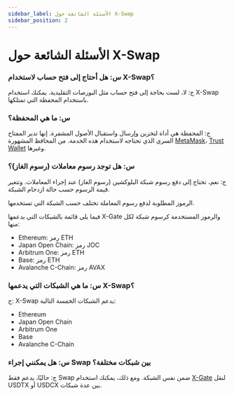 ```yaml
---
sidebar_label: الأسئلة الشائعة حول X-Swap
sidebar_position: 2
---
```


# الأسئلة الشائعة حول X-Swap

### س: هل أحتاج إلى فتح حساب لاستخدام X-Swap؟

ج: لا، لست بحاجة إلى فتح حساب مثل البورصات التقليدية. يمكنك استخدام X-Swap باستخدام المحفظة التي تمتلكها.

### س: ما هي المحفظة؟

ج: المحفظة هي أداة لتخزين وإرسال واستقبال الأصول المشفرة. إنها تدير المفتاح السري الذي تحتاجه لاستخدام هذه الخدمة. من المحافظ المشهورة [MetaMask](https://metamask.io/)، [Trust Wallet](https://trustwallet.com/) وغيرها.

### س: **هل توجد رسوم معاملات (رسوم الغاز)؟**

ج: نعم، تحتاج إلى دفع رسوم شبكة البلوكشين (رسوم الغاز) عند إجراء المعاملات. وتتغير قيمة الرسوم حسب حالة ازدحام الشبكة.

الرموز المطلوبة لدفع رسوم المعاملة تختلف حسب الشبكة التي تستخدمها.

فيما يلي قائمة بالشبكات التي يدعمها X-Gate والرموز المستخدمة كرسوم شبكة لكل منها:

- Ethereum: رمز ETH
- Japan Open Chain: رمز JOC
- Arbitrum One: رمز ETH
- Base: رمز ETH
- Avalanche C-Chain: رمز AVAX

### **س: ما هي الشبكات التي يدعمها X-Swap؟**

ج: X-Swap يدعم الشبكات الخمسة التالية:

- Ethereum
- Japan Open Chain
- Arbitrum One
- Base
- Avalanche C-Chain

### **س: هل يمكنني إجراء Swap بين شبكات مختلفة؟**

ج: حاليًا، يدعم فقط Swap ضمن نفس الشبكة. ومع ذلك، يمكنك استخدام [X-Gate](https://x-gate.org) لنقل USDTX أو USDCX بين عدة شبكات.